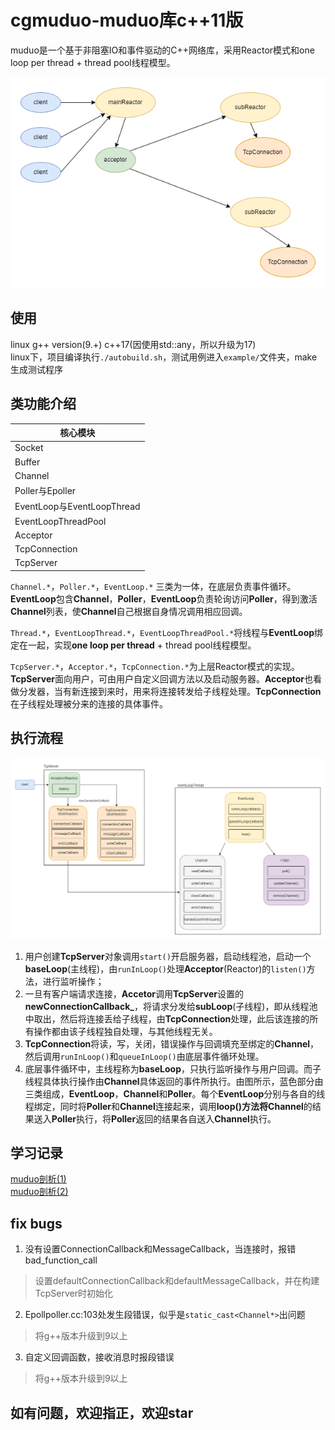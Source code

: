 # cgmuduo-muduo库c++11版

muduo是一个基于非阻塞IO和事件驱动的C++网络库，采用Reactor模式和one loop per thread + thread pool线程模型。  

![jiagou](./img/jiagou.png)  

## 使用
linux g++ version(9.+) c++17(因使用std::any，所以升级为17)  
linux下，项目编译执行`./autobuild.sh`，测试用例进入`example/`文件夹，make生成测试程序  
  
## 类功能介绍
| 核心模块                   |
| -------------------------- |
| Socket                     |
| Buffer                     |
| Channel                    |
| Poller与Epoller            |
| EventLoop与EventLoopThread |
| EventLoopThreadPool        |
| Acceptor                   |
| TcpConnection              |
| TcpServer                  |  
  
`Channel.*`，`Poller.*`，`EventLoop.*`  三类为一体，在底层负责事件循环。**EventLoop**包含**Channel**，**Poller**，**EventLoop**负责轮询访问**Poller**，得到激活**Channel**列表，使**Channel**自己根据自身情况调用相应回调。  

`Thread.*`，`EventLoopThread.*`，`EventLoopThreadPool.*`将线程与**EventLoop**绑定在一起，实现**one loop per thread** + thread pool线程模型。  

`TcpServer.*`，`Acceptor.*`，`TcpConnection.*`为上层Reactor模式的实现。**TcpServer**面向用户，可由用户自定义回调方法以及启动服务器。**Acceptor**也看做分发器，当有新连接到来时，用来将连接转发给子线程处理。**TcpConnection**在子线程处理被分来的连接的具体事件。  
  
## 执行流程
![liucheng](./img/liucheng.png)
1. 用户创建**TcpServer**对象调用`start()`开启服务器，启动线程池，启动一个**baseLoop**(主线程)，由`runInLoop()`处理**Acceptor**(Reactor)的`listen()`方法，进行监听操作；
2. 一旦有客户端请求连接，**Accetor**调用**TcpServer**设置的**newConnectionCallback_**，将请求分发给**subLoop**(子线程)，即从线程池中取出，然后将连接丢给子线程，由**TcpConnection**处理，此后该连接的所有操作都由该子线程独自处理，与其他线程无关。
3. **TcpConnection**将读，写，关闭，错误操作与回调填充至绑定的**Channel**，然后调用`runInLoop()`和`queueInLoop()`由底层事件循环处理。
4. 底层事件循环中，主线程称为**baseLoop**，只执行监听操作与用户回调。而子线程具体执行操作由**Channel**具体返回的事件所执行。由图所示，蓝色部分由三类组成，**EventLoop**，**Channel**和**Poller**。每个**EventLoop**分别与各自的线程绑定，同时将**Poller**和**Channel**连接起来，调用**loop()**方法将**Channel**的结果送入**Poller**执行，将**Poller**返回的结果各自送入**Channel**执行。

## 学习记录
[muduo剖析(1)](http://110.42.220.107:8090/archives/muduo%E5%89%96%E6%9E%901)  
[muduo剖析(2)](http://110.42.220.107:8090/archives/muduo%E5%BA%93%E5%89%96%E6%9E%902#muduo%E5%BA%93%E5%89%96%E6%9E%90(2))

## fix bugs

1. 没有设置ConnectionCallback和MessageCallback，当连接时，报错bad_function_call
> 设置defaultConnectionCallback和defaultMessageCallback，并在构建TcpServer时初始化  
2. Epollpoller.cc:103处发生段错误，似乎是`static_cast<Channel*>`出问题
> 将g++版本升级到9以上 
3. 自定义回调函数，接收消息时报段错误
> 将g++版本升级到9以上

## 如有问题，欢迎指正，欢迎star